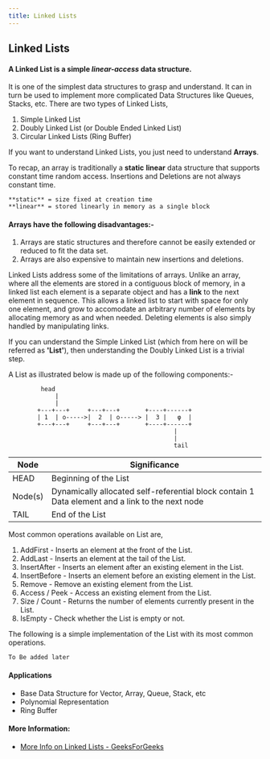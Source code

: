 ```yaml
---
title: Linked Lists
---
```

## Linked Lists
 
#### A Linked List is a simple *linear-access* data structure. 
It is one of the simplest data structures to grasp and understand. It can in turn be used to implement more complicated Data Structures like Queues, Stacks, etc. There are two types of Linked Lists,
1. Simple Linked List
2. Doubly Linked List (or Double Ended Linked List)
3. Circular Linked Lists (Ring Buffer)

If you want to understand Linked Lists, you just need to understand **Arrays**.

To recap, an array is traditionally a **static** **linear** data structure that supports constant time random access. Insertions and Deletions are not always constant time.
``` 
**static** = size fixed at creation time
**linear** = stored linearly in memory as a single block
```
#### Arrays have the following disadvantages:-
1. Arrays are static structures and therefore cannot be easily extended or reduced to fit the data set. 
2. Arrays are also expensive to maintain new insertions and deletions.

Linked Lists address some of the limitations of arrays. Unlike an array, where all the elements are stored in a contiguous block of memory, in a linked list each element is a separate object and has a **link** to the next element in sequence. This allows a linked list to start with space for only one element, and grow to accomodate an arbitrary number of elements by allocating memory as and when needed. 
Deleting elements is also simply handled by manipulating links.

If you can understand the Simple Linked List (which from here on will be referred as **'List'**), then understanding the Doubly Linked List is a trivial step.

A List as illustrated below is made up of the following components:-
```
         head    
             |
             | 
        +---+---+     +---+---+       +----+------+
        | 1  | o----->|  2  | o-----> |  3 |   φ  |
        +---+---+     +---+---+       +----+------+       
                                              |
                                              | 
                                              tail    
```
| Node      | Significance     |
| ----------|-------------|
| HEAD      | Beginning of the List|
| Node(s)   | Dynamically allocated self-referential block contain 1 Data element and a link to the next node |
| TAIL      | End of the List |

Most common operations available on List are,  
1. AddFirst - Inserts an element at the front of the List.  
2. AddLast - Inserts an element at the tail of the List.
3. InsertAfter - Inserts an element after an existing element in the List.
4. InsertBefore - Inserts an element before an existing element in the List.
5. Remove - Remove an existing element from the List.
6. Access / Peek - Access an existing element from the List.
7. Size / Count - Returns the number of elements currently present in the List.
8. IsEmpty - Check whether the List is empty or not.

The following is a simple implementation of the List with its most common operations.

``` 
To Be added later
```  

#### Applications  
* Base Data Structure for Vector, Array, Queue, Stack, etc  
* Polynomial Representation  
* Ring Buffer  

#### More Information:
* <a href='http://www.geeksforgeeks.org/linked-list-set-1-introduction/' target='_blank' rel='nofollow'>More Info on Linked Lists - GeeksForGeeks</a>
